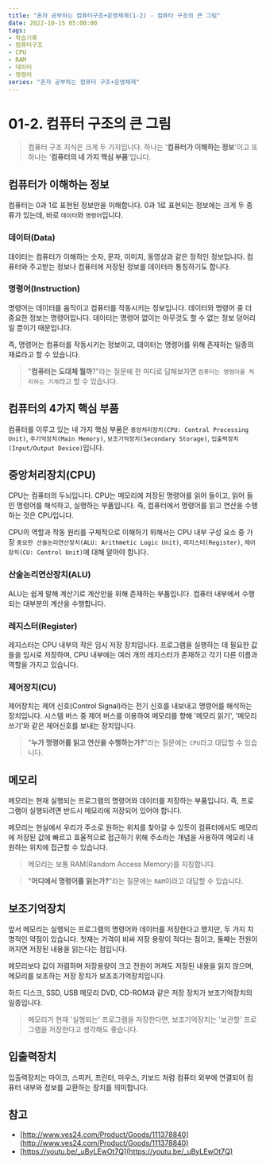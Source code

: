 ```yaml
---
title: "혼자 공부하는 컴퓨터구조+운영체제(1-2) - 컴퓨터 구조의 큰 그림"
date: 2022-10-15 05:00:00
tags:
- 학습기록
- 컴퓨터구조
- CPU
- RAM
- 데이터
- 명령어
series: "혼자 공부하는 컴퓨터 구조+운영체제"
---
```


# 01-2. 컴퓨터 구조의 큰 그림

> 컴퓨터 구조 지식은 크게 두 가지입니다. 하나는 '**컴퓨터가 이해하는 정보**'이고 또 하나는 ‘**컴퓨터의 네 가지 핵심 부품**’입니다.

## 컴퓨터가 이해하는 정보

컴퓨터는 0과 1로 표현된 정보만을 이해합니다. 0과 1로 표현되는 정보에는 크게 두 종류가 있는데, 바로 `데이터`와 `명령어`입니다.

### **데이터(Data)**

데이터는 컴퓨터가 이해하는 숫자, 문자, 이미지, 동영상과 같은 정적인 정보입니다.
컴퓨터와 주고받는 정보나 컴퓨터에 저장된 정보를 데이터라 통칭하기도 합니다.

### **명령어(Instruction)**

명령어는 데이터를 움직이고 컴퓨터를 작동시키는 정보입니다. 데이터와 명령어 중 더 중요한 정보는 명령어입니다. 데이터는 명령어 없이는 아무것도 할 수 없는 정보 덩어리일 뿐이기 때문입니다.

즉, 명령어는 컴퓨터를 작동시키는 정보이고, 데이터는 명령어를 위해 존재하는 일종의 재료라고 할 수 있습니다.

> "**컴퓨터는 도대체 뭘까**?"라는 질문에 한 마디로 답해보자면 `컴퓨터는 명령어를 처리하는 기계`라고 할 수 있습니다.

## 컴퓨터의 4가지 핵심 부품

컴퓨터를 이루고 있는 네 가지 핵심 부품은 `중앙처리장치(CPU: Central Processing Unit)`, `주기억장치(Main Memory)`, `보조기억장치(Secondary Storage)`, `입출력장치(Input/Output Device)`입니다.

## 중앙처리장치(CPU)

CPU는 컴퓨터의 두뇌입니다. CPU는 메모리에 저장된 명령어를 읽어 들이고, 읽어 들인 명령어를 해석하고, 실행하는 부품입니다. 즉, 컴퓨터에서 명령어를 읽고 연산을 수행하는 것은 CPU입니다.

CPU의 역할과 작동 원리를 구체적으로 이해하기 위해서는 CPU 내부 구성 요소 중 가장 `중요한 산술논리연산장치(ALU: Arithmetic Logic Unit)`, `레지스터(Register)`, `제어장치(CU: Centrol Unit)`에 대해 알아야 합니다.

### 산술논리연산장치(ALU)

ALU는 쉽게 말해 계산기로 계산만을 위해 존재하는 부품입니다. 컴퓨터 내부에서 수행되는 대부분의 계산을 수행합니다.

### 레지스터(Register)

레지스터는 CPU 내부의 작은 임시 저장 장치입니다. 프로그램을 실행하는 데 필요한 값들을 임시로 저장하며, CPU 내부에는 여러 개의 레지스터가 존재하고 각기 다른 이름과 역할을 가지고 있습니다.

### 제어장치(CU)

제어장치는 제어 신호(Control Signal)라는 전기 신호를 내보내고 명령어를 해석하는 장치입니다. 시스템 버스 중 제어 버스를 이용하여 메모리를 향해 '메모리 읽기', '메모리 쓰기'와 같은 제어신호를 보내는 장치입니다.

> "**누가 명령어를 읽고 연산을 수행하는가?**"라는 질문에는 `CPU`라고 대답할 수 있습니다.

## 메모리

메모리는 현재 실행되는 프로그램의 명령어와 데이터를 저장하는 부품입니다. 즉, 프로그램이 실행되려면 반드시 메모리에 저장되어 있어야 합니다.

메모리는 현실에서 우리가 주소로 원하는 위치를 찾아갈 수 있듯이 컴퓨터에서도 메모리에 저장된 값에 빠르고 효율적으로 접근하기 위해 주소라는 개념을 사용하여 메모리 내 원하는 위치에 접근할 수 있습니다.

> 메모리는 보통 RAM(Random Access Memory)를 지칭합니다.

> "**어디에서 명령어를 읽는가?**"라는 질문에는 `RAM`이라고 대답할 수 있습니다.

## 보조기억장치

앞서 메모리는 실행되는 프로그램의 명령어와 데이터를 저장한다고 했지만, 두 가지 치명적인 약점이 있습니다. 첫재는 가격이 비싸 저장 용량이 적다는 점이고, 둘째는 전원이 꺼지면 저장된 내용을 읽는다는 점입니다.

메모리보다 값이 저렴하며 저장용량이 크고 전원이 꺼져도 저장된 내용을 읽지 않으며, 메모리를 보조하는 저장 장치가 보조조기억장치입니다.

하드 디스크, SSD, USB 메모리 DVD, CD-ROM과 같은 저장 장치가 보조기억장치의 일종입니다.

> 메모리가 현재 '실행되는' 프로그램을 저장한다면, 보조기억장치는 '보관할' 프로그램을 저장한다고 생각해도 좋습니다.


## 입출력장치

입출력장치는 마이크, 스피커, 프린터, 마우스, 키보드 처럼 컴퓨터 외부에 연결되어 컴퓨터 내부와 정보를 교환하는 장치를 의미합니다.

## 참고

- [http://www.yes24.com/Product/Goods/111378840](http://www.yes24.com/Product/Goods/111378840)
- [https://youtu.be/_uByLEwOt7Q](https://youtu.be/_uByLEwOt7Q)